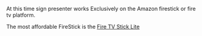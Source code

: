At this time sign presenter works Exclusively on the Amazon firestick or fire tv platform.

The most affordable FireStick is the [Fire TV Stick Lite](https://amzn.to/3letCr1)
